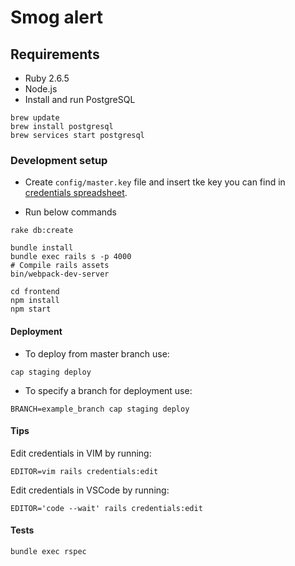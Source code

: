 # Smog alert

## Requirements

* Ruby 2.6.5
* Node.js
* Install and run PostgreSQL

```
brew update
brew install postgresql
brew services start postgresql
```

### Development setup

* Create `config/master.key` file and insert tke key you can find in [credentials spreadsheet](https://docs.google.com/spreadsheets/d/1R73V6AilcW1EOpdyUY6PX7ZH6O1R9vVUI42WHqj2kMI/edit#gid=0).

* Run below commands

```
rake db:create

bundle install
bundle exec rails s -p 4000
# Compile rails assets
bin/webpack-dev-server

cd frontend
npm install
npm start
```

#### Deployment

* To deploy from master branch use:

`cap staging deploy`

* To specify a branch for deployment use:

`BRANCH=example_branch cap staging deploy`


#### Tips

Edit credentials in VIM by running:

`EDITOR=vim rails credentials:edit`

Edit credentials in VSCode by running:

`EDITOR='code --wait' rails credentials:edit`

#### Tests

`bundle exec rspec`

